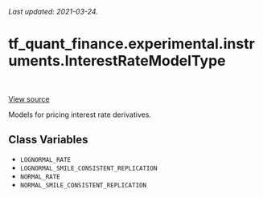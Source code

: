 <!--
This file is generated by a tool. Do not edit directly.
For open-source contributions the docs will be updated automatically.
-->

*Last updated: 2021-03-24.*

<div itemscope itemtype="http://developers.google.com/ReferenceObject">
<meta itemprop="name" content="tf_quant_finance.experimental.instruments.InterestRateModelType" />
<meta itemprop="path" content="Stable" />
<meta itemprop="property" content="LOGNORMAL_RATE"/>
<meta itemprop="property" content="LOGNORMAL_SMILE_CONSISTENT_REPLICATION"/>
<meta itemprop="property" content="NORMAL_RATE"/>
<meta itemprop="property" content="NORMAL_SMILE_CONSISTENT_REPLICATION"/>
</div>

# tf_quant_finance.experimental.instruments.InterestRateModelType

<!-- Insert buttons and diff -->

<table class="tfo-notebook-buttons tfo-api" align="left">
</table>

<a target="_blank" href="https://github.com/google/tf-quant-finance/blob/master/tf_quant_finance/experimental/instruments/rates_common.py">View source</a>



Models for pricing interest rate derivatives.

<!-- Placeholder for "Used in" -->


## Class Variables

* `LOGNORMAL_RATE` <a id="LOGNORMAL_RATE"></a>
* `LOGNORMAL_SMILE_CONSISTENT_REPLICATION` <a id="LOGNORMAL_SMILE_CONSISTENT_REPLICATION"></a>
* `NORMAL_RATE` <a id="NORMAL_RATE"></a>
* `NORMAL_SMILE_CONSISTENT_REPLICATION` <a id="NORMAL_SMILE_CONSISTENT_REPLICATION"></a>
